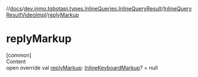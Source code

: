 //[docs](../../../index.md)/[dev.inmo.tgbotapi.types.InlineQueries.InlineQueryResult](../index.md)/[InlineQueryResultVideoImpl](index.md)/[replyMarkup](reply-markup.md)



# replyMarkup  
[common]  
Content  
open override val [replyMarkup](reply-markup.md): [InlineKeyboardMarkup](../../dev.inmo.tgbotapi.types.buttons/-inline-keyboard-markup/index.md)? = null  



